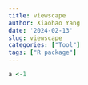 ```yaml
---
title: viewscape
author: Xiaohao Yang
date: '2024-02-13'
slug: viewscape
categories: ["Tool"]
tags: ["R package"]
---
```



```r
a <-1
```
